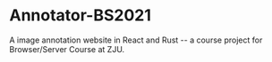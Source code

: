 # Annotator-BS2021
A image annotation website in React and Rust -- a course project for Browser/Server Course at ZJU.
